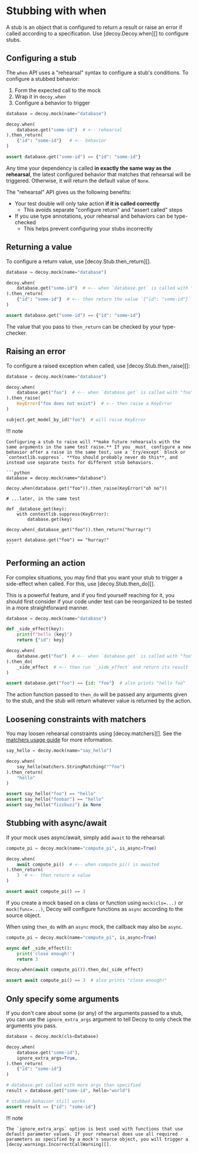 # Stubbing with when

A stub is an object that is configured to return a result or raise an error if called according to a specification. Use [decoy.Decoy.when][] to configure stubs.

## Configuring a stub

The `when` API uses a "rehearsal" syntax to configure a stub's conditions. To configure a stubbed behavior:

1. Form the expected call to the mock
2. Wrap it in `decoy.when`
3. Configure a behavior to trigger

```python
database = decoy.mock(name="database")

decoy.when(
    database.get("some-id")  # <-- rehearsal
).then_return(
    {"id": "some-id"}   # <-- behavior
)

assert database.get("some-id") == {"id": "some-id"}
```

Any time your dependency is called **in exactly the same way as the rehearsal**, the latest configured behavior that matches that rehearsal will be triggered. Otherwise, it will return the default value of `None`.

The "rehearsal" API gives us the following benefits:

-   Your test double will only take action **if it is called correctly**
    -   This avoids separate "configure return" and "assert called" steps
-   If you use type annotations, your rehearsal and behaviors can be type-checked
    -   This helps prevent configuring your stubs incorrectly

## Returning a value

To configure a return value, use [decoy.Stub.then_return][].

```python
database = decoy.mock(name="database")

decoy.when(
    database.get("some-id")  # <-- when `database.get` is called with "some-id"
).then_return(
    {"id": "some-id"}  # <-- then return the value `{"id": "some-id"}`
)

assert database.get("some-id") == {"id": "some-id"}
```

The value that you pass to `then_return` can be checked by your type-checker.

## Raising an error

To configure a raised exception when called, use [decoy.Stub.then_raise][]:

```python
database = decoy.mock(name="database")

decoy.when(
    database.get("foo")  # <-- when `database.get` is called with "foo"
).then_raise(
    KeyError("foo does not exist")  # <-- then raise a KeyError
)

subject.get_model_by_id("foo")  # will raise KeyError
```

!!! note

    Configuring a stub to raise will **make future rehearsals with the same arguments in the same test raise.** If you _must_ configure a new behavior after a raise in the same test, use a `try/except` block or `contextlib.suppress`. **You should probably never do this**, and instead use separate tests for different stub behaviors.

    ```python
    database = decoy.mock(name="database")

    decoy.when(database.get("foo")).then_raise(KeyError("oh no"))

    # ...later, in the same test

    def _database_get(key):
        with contextlib.suppress(KeyError):
            database.get(key)

    decoy.when(_database_get("foo")).then_return("hurray!")

    assert database.get("foo") == "hurray!"
    ```

## Performing an action

For complex situations, you may find that you want your stub to trigger a side-effect when called. For this, use [decoy.Stub.then_do][].

This is a powerful feature, and if you find yourself reaching for it, you should first consider if your code under test can be reorganized to be tested in a more straightforward manner.

```python
database = decoy.mock(name="database")

def _side_effect(key):
    print(f"hello {key}")
    return {"id": key}

decoy.when(
    database.get("foo")  # <-- when `database.get` is called with "foo"
).then_do(
    _side_effect  # <-- then run `_side_effect` and return its result
)

assert database.get("foo") == {id: "foo"}  # also prints "hello foo"
```

The action function passed to `then_do` will be passed any arguments given to the stub, and the stub will return whatever value is returned by the action.

## Loosening constraints with matchers

You may loosen rehearsal constraints using [decoy.matchers][]. See the [matchers usage guide](./matchers.md) for more information.

```python
say_hello = decoy.mock(name="say_hello")

decoy.when(
    say_hello(matchers.StringMatching("^foo")
).then_return(
    "hello"
)

assert say_hello("foo") == "hello"
assert say_hello("foobar") == "hello"
assert say_hello("fizzbuzz") is None
```

## Stubbing with async/await

If your mock uses async/await, simply add `await` to the rehearsal:

```python
compute_pi = decoy.mock(name="compute_pi", is_async=True)

decoy.when(
    await compute_pi()  # <-- when compute_pi() is awaited
).then_return(
    3  # <-- then return a value
)

assert await compute_pi() == 3
```

If you create a mock based on a class or function using `mock(cls=...)` or `mock(func=...)`, Decoy will configure functions as `async` according to the source object.

When using `then_do` with an `async` mock, the callback may also be `async`.

```python
compute_pi = decoy.mock(name="compute_pi", is_async=True)

async def _side_effect():
    print('close enough!')
    return 3

decoy.when(await compute_pi()).then_do(_side_effect)

assert await compute_pi() == 3  # also prints "close enough!"
```

## Only specify some arguments

If you don't care about some (or any) of the arguments passed to a stub, you can use the `ignore_extra_args` argument to tell Decoy to only check the arguments you pass.

```python
database = decoy.mock(cls=Database)

decoy.when(
    database.get("some-id"),
    ignore_extra_args=True,
).then_return(
    {"id": "some-id"}
)

# database.get called with more args than specified
result = database.get("some-id", hello="world")

# stubbed behavior still works
assert result == {"id": "some-id"}
```

!!! note

    The `ignore_extra_args` option is best used with functions that use default parameter values. If your rehearsal does use all required parameters as specified by a mock's source object, you will trigger a [decoy.warnings.IncorrectCallWarning][].
